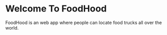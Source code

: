 # Welcome To FoodHood

FoodHood is an web app where people can locate food trucks all over the world.
